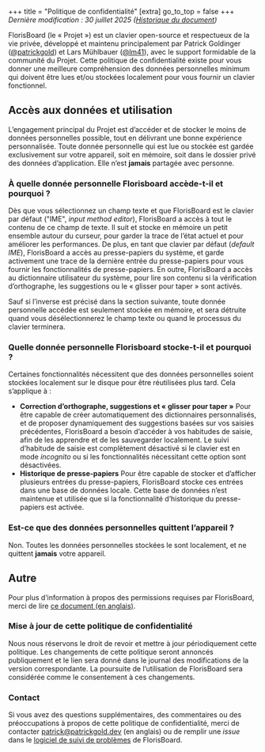 +++
title = "Politique de confidentialité"
[extra]
go_to_top = false
+++
_Dernière modification : 30 juillet 2025 ([Historique du document](https://github.com/florisboard/florisboard.github.io/commits/main/content/legal/privacy/_index.md))_

FlorisBoard (le « Projet ») est un clavier open-source et respectueux de la vie privée, développé et maintenu principalement par Patrick Goldinger ([@patrickgold](https://github.com/patrickgold)) et Lars Mühlbauer ([@lm41](https://github.com/lm41)), avec le support formidable de la communité du Projet.
Cette politique de confidentialité existe pour vous donner une meilleure compréhension des données personnelles minimum qui doivent être lues et/ou stockées localement pour vous fournir un clavier fonctionnel.

## Accès aux données et utilisation

L’engagement principal du Projet est d’accéder et de stocker le moins de données personnelles possible, tout en délivrant une bonne expérience personnalisée.
Toute donnée personnelle qui est lue ou stockée est gardée exclusivement sur votre appareil, soit en mémoire, soit dans le dossier privé des données d’application. Elle n’est **jamais** partagée avec personne.

### À quelle donnée personnelle Florisboard accède-t-il et pourquoi ?

Dès que vous sélectionnez un champ texte et que FlorisBoard est le clavier par défaut ("IME", _input method editor_), FlorisBoard a accès à tout le contenu de ce champ de texte.
Il suit et stocke en mémoire un petit ensemble autour du curseur, pour garder la trace de l’état actuel et pour améliorer les performances.
De plus, en tant que clavier par défaut (_default IME_), FlorisBoard a accès au presse-papiers du système, et garde activement une trace de la dernière entrée du presse-papiers pour vous fournir les fonctionnalités de presse-papiers.
En outre, FlorisBoard a accès au dictionnaire utilisateur du système, pour lire son contenu si la vérification d’orthographe, les suggestions ou le « glisser pour taper » sont activés.

Sauf si l’inverse est précisé dans la section suivante, toute donnée personnelle accédée est seulement stockée en mémoire, et sera détruite quand vous désélectionnerez le champ texte ou quand le processus du clavier terminera.

### Quelle donnée personnelle Florisboard stocke-t-il et pourquoi ?

Certaines fonctionnalités nécessitent que des données personnelles soient stockées localement sur le disque pour être réutilisées plus tard.
Cela s’applique à :

- **Correction d’orthographe, suggestions et « glisser pour taper »**
  Pour être capable de créer automatiquement des dictionnaires personnalisés, et de proposer dynamiquement des suggestions basées sur vos saisies précédentes, FlorisBoard a besoin d’accéder à vos habitudes de saisie, afin de les apprendre et de les sauvegarder localement.
  Le suivi d’habitude de saisie est complètement désactivé si le clavier est en mode _incognito_ ou si les fonctionnalités nécessitant cette option sont désactivées.
- **Historique de presse-papiers**
  Pour être capable de stocker et d’afficher plusieurs entrées du presse-papiers, FlorisBoard stocke ces entrées dans une base de données locale.
  Cette base de données n’est maintenue et utilisée que si la fonctionnalité d’historique du presse-papiers est activée.

### Est-ce que des données personnelles quittent l’appareil ?

Non. Toutes les données personnelles stockées le sont localement, et ne quittent **jamais** votre appareil.

## Autre

Pour plus d’information à propos des permissions requises par FlorisBoard, merci de lire [ce document (en anglais)](https://github.com/florisboard/florisboard/wiki/List-of-permissions-FlorisBoard-requests).

### Mise à jour de cette politique de confidentialité

Nous nous réservons le droit de revoir et mettre à jour périodiquement cette politique.
Les changements de cette politique seront annoncés publiquement et le lien sera donné dans le journal des modifications de la version correspondante.
La poursuite de l’utilisation de FlorisBoard sera considérée comme le consentement à ces changements.

### Contact

Si vous avez des questions supplémentaires, des commentaires ou des préoccupations à propos de cette politique de confidentialité, merci de contacter [patrick@patrickgold.dev](mailto:patrick@patrickgold.dev) (en anglais) ou de remplir une _issue_ dans le [logiciel de suivi de problèmes](https://github.com/florisboard/florisboard/issues) de FlorisBoard.

